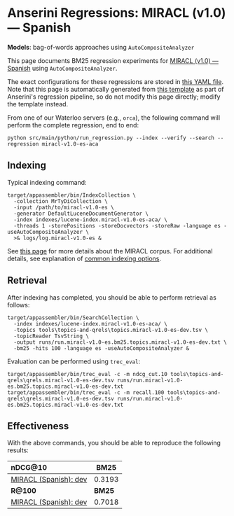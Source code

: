 # Anserini Regressions: MIRACL (v1.0) &mdash; Spanish

**Models**: bag-of-words approaches using `AutoCompositeAnalyzer`

This page documents BM25 regression experiments for [MIRACL (v1.0) &mdash; Spanish](https://github.com/project-miracl/miracl) using `AutoCompositeAnalyzer`.

The exact configurations for these regressions are stored in [this YAML file](../../src/main/resources/regression/miracl-v1.0-es-aca.yaml).
Note that this page is automatically generated from [this template](../../src/main/resources/docgen/templates/miracl-v1.0-es-aca.template) as part of Anserini's regression pipeline, so do not modify this page directly; modify the template instead.

From one of our Waterloo servers (e.g., `orca`), the following command will perform the complete regression, end to end:

```
python src/main/python/run_regression.py --index --verify --search --regression miracl-v1.0-es-aca
```

## Indexing

Typical indexing command:

```
target/appassembler/bin/IndexCollection \
  -collection MrTyDiCollection \
  -input /path/to/miracl-v1.0-es \
  -generator DefaultLuceneDocumentGenerator \
  -index indexes/lucene-index.miracl-v1.0-es-aca/ \
  -threads 1 -storePositions -storeDocvectors -storeRaw -language es -useAutoCompositeAnalyzer \
  >& logs/log.miracl-v1.0-es &
```

See [this page](https://github.com/project-miracl/miracl) for more details about the MIRACL corpus.
For additional details, see explanation of [common indexing options](../../docs/common-indexing-options.md).

## Retrieval

After indexing has completed, you should be able to perform retrieval as follows:

```
target/appassembler/bin/SearchCollection \
  -index indexes/lucene-index.miracl-v1.0-es-aca/ \
  -topics tools\topics-and-qrels\topics.miracl-v1.0-es-dev.tsv \
  -topicReader TsvString \
  -output runs/run.miracl-v1.0-es.bm25.topics.miracl-v1.0-es-dev.txt \
  -bm25 -hits 100 -language es -useAutoCompositeAnalyzer &
```

Evaluation can be performed using `trec_eval`:

```
target/appassembler/bin/trec_eval -c -m ndcg_cut.10 tools\topics-and-qrels\qrels.miracl-v1.0-es-dev.tsv runs/run.miracl-v1.0-es.bm25.topics.miracl-v1.0-es-dev.txt
target/appassembler/bin/trec_eval -c -m recall.100 tools\topics-and-qrels\qrels.miracl-v1.0-es-dev.tsv runs/run.miracl-v1.0-es.bm25.topics.miracl-v1.0-es-dev.txt
```

## Effectiveness

With the above commands, you should be able to reproduce the following results:

| **nDCG@10**                                                                                                  | **BM25**  |
|:-------------------------------------------------------------------------------------------------------------|-----------|
| [MIRACL (Spanish): dev](https://github.com/project-miracl/miracl)                                            | 0.3193    |
| **R@100**                                                                                                    | **BM25**  |
| [MIRACL (Spanish): dev](https://github.com/project-miracl/miracl)                                            | 0.7018    |
